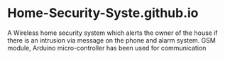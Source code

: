 # Home-Security-Syste.github.io
A Wireless home security system which alerts the owner of the house if there is an intrusion via message on the phone and alarm system.  GSM module, Arduino micro-controller has been used for communication 
